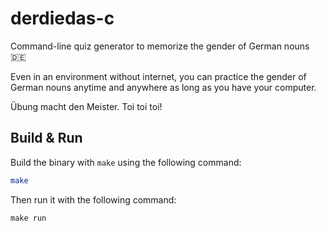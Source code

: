 # derdiedas-c

Command-line quiz generator to memorize the gender of German nouns 🇩🇪

Even in an environment without internet, you can practice the gender of German nouns anytime and anywhere as long as you have your computer.

Übung macht den Meister. Toi toi toi!

## Build & Run

Build the binary with `make` using the following command:

```sh
make
```

Then run it with the following command:

```
make run
```
